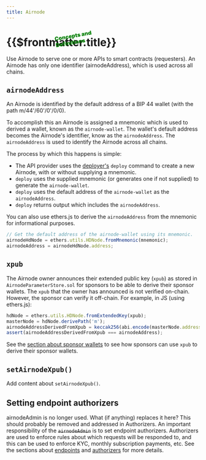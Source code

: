 ```yaml
---
title: Airnode
---
```


# {{$frontmatter.title}}
<div style="width:300px;margin-left:125px;color:green;margin-top:-80px;margin-bottom:44px;transform: rotate(-10deg);font-weight:900;">Concepts and<br/>Definitions</div>

<TocHeader />
<TOC class="table-of-contents" :include-level="[2,3]" />

Use Airnode to serve one or more APIs to smart contracts (requesters). An Airnode has only one identifier (airnodeAddress), which is used across all chains.

## `airnodeAddress`

An Airnode is identified by the default address of a BIP 44 wallet (with the path m/44'/60'/0'/0/0). 

To accomplish this an Airnode is assigned a mnemonic which is used to derived a wallet, known as the `airnode-wallet`. The wallet's default address becomes the Airnode's identifier, know as the `airnodeAddress`.  The `airnodeAddress` is used to identify the Airnode across all chains.


The process by which this happens is simple:

- The API provider uses the [deployer's](../../deployer-commands.md#deploy) `deploy` command to create a new Airnode, with or without supplying a mnemonic.
- `deploy` uses the supplied mnemonic (or generates one if not supplied) to generate the `airnode-wallet`.
- `deploy` uses the default address of the `airnode-wallet` as the `airnodeAddress`.
- `deploy` returns output which includes the `airnodeAddress`.

You can also use ethers.js to derive the `airnodeAddress` from the mnemonic for informational purposes.

```js
// Get the default address of the airnode-wallet using its mnemonic.
airnodeHdNode = ethers.utils.HDNode.fromMnemonic(mnemonic);
airnodeAddress = airnodeHdNode.address; 
```

## `xpub`

The Airnode owner announces their extended public key (`xpub`) as stored in `AirnodeParameterStore.sol` for sponsors to be able to derive their sponsor wallets. The `xpub` that the owner has announced is not verified on-chain. However, the sponsor can verify it off-chain. For example, in JS (using ethers.js):

```js
hdNode = ethers.utils.HDNode.fromExtendedKey(xpub);
masterNode = hdNode.derivePath('m');
airnodeAddressDerivedFromXpub = keccak256(abi.encode(masterNode.address));
assert(airnodeAddressDerivedFromXpub === airnodeAddress);
```

See the [section about sponsor wallets](sponsor-wallet.md) to see how sponsors can use `xpub` to derive their sponsor wallets.

## `setAirnodeXpub()`
<Fix>Add content about `setAirnodeXpub()`.</Fix> 

## Setting endpoint authorizers
<Fix>airnodeAdmin is no longer used. What (if anything) replaces it here?</Fix>
<Fix>This should probably be removed and addressed in Authorizers.</Fix>
An important responsibility of the ~~`airnodeAdmin`~~ is to set endpoint authorizers. Authorizers are used to enforce rules about which requests will be responded to, and this can be used to enforce KYC, monthly subscription payments, etc. See the sections about [endpoints](endpoint.md) and [authorizers](authorizer.md) for more details.

